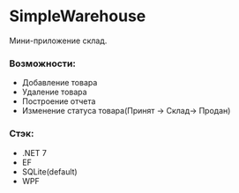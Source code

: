 # SimpleWarehouse

Мини-приложение склад.
### Возможности:
- Добавление товара
- Удаление товара
- Построение отчета
- Изменение статуса товара(Принят -> Склад-> Продан)
### Стэк:
- .NET 7
- EF
- SQLite(default)
- WPF
